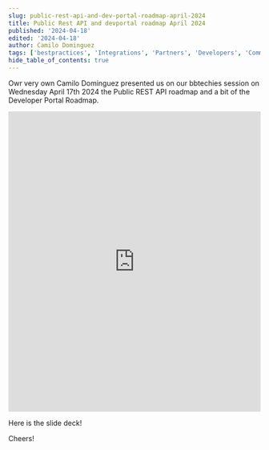 ```yaml
---
slug: public-rest-api-and-dev-portal-roadmap-april-2024
title: Public Rest API and devportal roadmap April 2024
published: '2024-04-18'
edited: '2024-04-18'
author: Camilo Dominguez
tags: ['bestpractices', 'Integrations', 'Partners', 'Developers', 'Community']
hide_table_of_contents: true
---
```


<VersioningTracker frontMatter={frontMatter}/>

Owr very own Camilo Dominguez presented us on our bbtechies session on Wednesday April 17th 2024 the Public REST API roadmap and a bit of the Developer Portal Roadmap.

<iframe width="100%" height="600" src="https://www.youtube.com/embed/xXb89AsDb10?si=myr1kSJg0dBNPZnv" title="YouTube video player" frameborder="0" allow="accelerometer; autoplay; clipboard-write; encrypted-media; gyroscope; picture-in-picture; web-share" referrerpolicy="strict-origin-when-cross-origin" allowfullscreen></iframe>

Here is the slide deck!

<object data="/assets/files/Public_REST_API_Roadmap_april_2024.pdf" width="100%" height="600" type="application/pdf" ></object>

Cheers!
<AuthorBox frontMatter={frontMatter}/>

